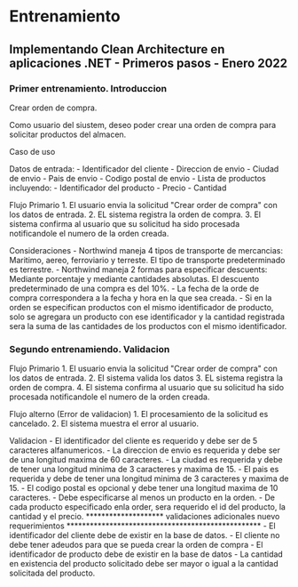 # Entrenamiento
## Implementando Clean Architecture en aplicaciones .NET - Primeros pasos - Enero 2022

### Primer entrenamiento. Introduccion
Crear orden de compra.

Como usuario del siustem, deseo poder crear una orden de compra para solicitar productos del almacen.

Caso de uso

Datos de entrada:
	- Identificador del cliente
	- Direccion de envio
	- Ciudad de envio
	- Pais de envio
	- Codigo postal de envio
	- Lista de productos incluyendo:
		- Identificador del producto
		- Precio
		- Cantidad

Flujo Primario
	1. El usuario envia la solicitud "Crear order de compra" con los datos de entrada.
	2. EL sistema registra la orden de compra.
	3. El sistema confirma al usuario que su solicitud ha sido procesada notificandole el numero de la orden creada.

Consideraciones
	- Northwind maneja 4 tipos de transporte de mercancias: Maritimo, aereo, ferroviario y terreste. El tipo de transporte predeterminado es terrestre.
	- Northwind maneja 2 formas para especificar descuents: Mediante porcentaje y mediante cantidades absolutas. El descuento predeterminado de una compra es del 10%.
	- La fecha de la orde de compra correspondera a la fecha y hora en la que sea creada.
	- Si en la orden se especifican productos con el mismo identificador de producto, solo se agregara un producto con ese identificador y la cantidad registrada sera la suma de las cantidades de los productos con el mismo identificador.

### Segundo entrenamiendo. Validacion

Flujo Primario
	1. El usuario envia la solicitud "Crear order de compra" con los datos de entrada.
	2. El sistema valida los datos
	3. EL sistema registra la orden de compra.
	4. El sistema confirma al usuario que su solicitud ha sido procesada notificandole el numero de la orden creada.

Flujo alterno (Error de validacion)
	1. El procesamiento de la solicitud es cancelado.
	2. El sistema muestra el error al usuario.

Validacion
	- El identificador del cliente es requerido y debe ser de 5 caracteres alfanumericos.
	- La direccion de envio es requerida y debe ser de una longitud maxima de 60 caracteres.
	- La ciudad es requerida y debe de tener una longitud minima de 3 caracteres y maxima de 15.
	- El pais es requerida y debe de tener una longitud minima de 3 caracteres y maxima de 15.
	- El codigo postal es opcional y debe tener una longitud maxima de 10 caracteres.
	- Debe especificarse al menos un producto en la orden.
	- De cada producto especificado enla order, sera requerido el id del producto, la cantidad y el precio.
	******************** validaciones adicionales nuevo requerimientos **************************************************
	- El identificador del cliente debe de existir en la base de datos.
	- El cliente no debe tener adeudos para que se pueda crear la orden de compra
	- El identificador de producto debe de existir en la base de datos
	- La cantidad en existencia del producto solicitado debe ser mayor o igual a la cantidad solicitada del producto.